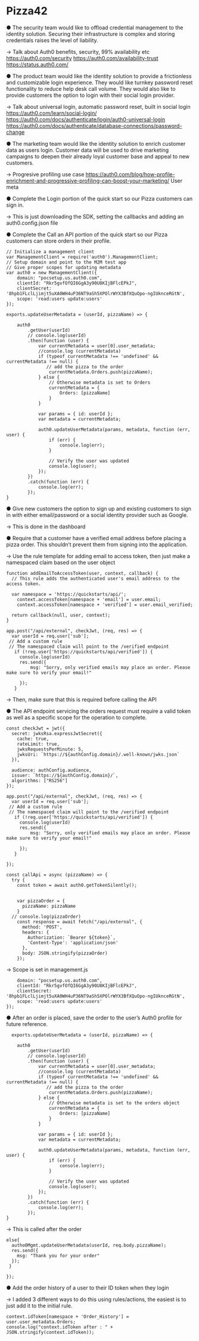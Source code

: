 # Pizza42



● The security team would like to offload credential management to the identity solution. Securing their infrastructure is complex and storing credentials raises the level of liability. 

-> Talk about Auth0 benefits, security, 99% availability etc
https://auth0.com/security
https://auth0.com/availability-trust
https://status.auth0.com/

● The product team would like the identity solution to provide a frictionless and customizable login experience. They would like turnkey password reset functionality to reduce help desk call volume. They would also like to provide customers the option to login with their social login provider.

-> Talk about universal login, automatic password reset, built in social login
https://auth0.com/learn/social-login/
https://auth0.com/docs/authenticate/login/auth0-universal-login
https://auth0.com/docs/authenticate/database-connections/password-change

● The marketing team would like the identity solution to enrich customer data as users login. Customer data will be used to drive marketing campaigns to deepen their already loyal customer base and appeal to new customers.

-> Progresive profiling use case
https://auth0.com/blog/how-profile-enrichment-and-progressive-profiling-can-boost-your-marketing/
User meta


● Complete the Login portion of the quick start so our Pizza customers can sign in.

-> This is just downloading the SDK, setting the callbacks and adding an auth0.config.json file

● Complete the Call an API portion of the quick start so our Pizza customers can store
orders in their profile.

```
// Initialize a management client
var ManagementClient = require('auth0').ManagementClient;
// Setup domain and point to the M2M test app
// Give proper scopes for updating metadata
var auth0 = new ManagementClient({
    domain: "pocsetup.us.auth0.com",
    clientId: "Rkr5gvfOfQI6GgA3y90U8KIjBFlcEPkJ",
    clientSecret: '8hpb1FLclLjimjt5uXA0WH4uP36NT9aSh5XPOlrWYX3BfXQuOpo-ngIUknceRGtN',
    scope: 'read:users update:users'
});

exports.updateUserMetadata = (userId, pizzaName) => {

    auth0
        .getUser(userId)
        // console.log(userId)
        .then(function (user) {
            var currentMetadata = user[0].user_metadata;
            //console.log (currentMetadata)
            if (typeof currentMetadata !== 'undefined' && currentMetadata !== null) {
               // add the pizza to the order
                currentMetadata.Orders.push(pizzaName);
            } else {
                // Otherwise metadata is set to Orders
                currentMetadata = {
                    Orders: [pizzaName]
                }
            }

            var params = { id: userId };
            var metadata = currentMetadata;

            auth0.updateUserMetadata(params, metadata, function (err, user) {
                if (err) {
                    console.log(err);
                }

                // Verify the user was updated
                console.log(user);
            });
        })
        .catch(function (err) {
            console.log(err);
        });
}
```

● Give new customers the option to sign up and existing customers to sign in with either
email/password or a social identity provider such as Google.

-> This is done in the dashboard

● Require that a customer have a verified email address before placing a pizza order. This
shouldn’t prevent them from signing into the application.

-> Use the rule template for adding email to access token, then just make a namespaced claim based on the user object

```
function addEmailToAccessToken(user, context, callback) {
  // This rule adds the authenticated user's email address to the access token.

  var namespace = 'https://quickstarts/api/';
	context.accessToken[namespace + 'email'] = user.email;
	context.accessToken[namespace + 'verified'] = user.email_verified;
         
  return callback(null, user, context);
}
```

```
app.post("/api/external", checkJwt, (req, res) => {
  var userId = req.user['sub'];
 // Add a custom rule
 // The namespaced claim will point to the /verified endpoint
   if (!req.user['https://quickstarts/api/verified']) {
     console.log(userId)
     res.send({
         msg: "Sorry, only verified emails may place an order. Please make sure to verify your email!"         

     });
   }
 ```
   
-> Then, make sure that this is required before calling the API 

● The API endpoint servicing the orders request must require a valid token as well as a
specific scope for the operation to complete.


```
const checkJwt = jwt({
  secret: jwksRsa.expressJwtSecret({
    cache: true,
    rateLimit: true,
    jwksRequestsPerMinute: 5,
    jwksUri: `https://${authConfig.domain}/.well-known/jwks.json`
  }),

  audience: authConfig.audience,
  issuer: `https://${authConfig.domain}/`,
  algorithms: ["RS256"]
});

app.post("/api/external", checkJwt, (req, res) => {
  var userId = req.user['sub'];
 // Add a custom rule
 // The namespaced claim will point to the /verified endpoint
   if (!req.user['https://quickstarts/api/verified']) {
     console.log(userId)
     res.send({
         msg: "Sorry, only verified emails may place an order. Please make sure to verify your email!"         

     });
   }
  
});
```


```
const callApi = async (pizzaName) => {
  try {
    const token = await auth0.getTokenSilently();

    
    var pizzaOrder = {
      pizzaName: pizzaName
    }
  // console.log(pizzaOrder)
    const response = await fetch("/api/external", {
      method: 'POST',
      headers: {
        Authorization: `Bearer ${token}`,
        'Content-Type': 'application/json'
      },
      body: JSON.stringify(pizzaOrder)
    });
```
-> Scope is set in management.js
```var auth0 = new ManagementClient({
    domain: "pocsetup.us.auth0.com",
    clientId: "Rkr5gvfOfQI6GgA3y90U8KIjBFlcEPkJ",
    clientSecret: '8hpb1FLclLjimjt5uXA0WH4uP36NT9aSh5XPOlrWYX3BfXQuOpo-ngIUknceRGtN',
    scope: 'read:users update:users'
});
```

● After an order is placed, save the order to the user’s Auth0 profile for future reference.
```
  exports.updateUserMetadata = (userId, pizzaName) => {

    auth0
        .getUser(userId)
        // console.log(userId)
        .then(function (user) {
            var currentMetadata = user[0].user_metadata;
            //console.log (currentMetadata)
            if (typeof currentMetadata !== 'undefined' && currentMetadata !== null) {
               // add the pizza to the order
                currentMetadata.Orders.push(pizzaName);
            } else {
                // Otherwise metadata is set to the orders object
                currentMetadata = {
                    Orders: [pizzaName]
                }
            }

            var params = { id: userId };
            var metadata = currentMetadata;

            auth0.updateUserMetadata(params, metadata, function (err, user) {
                if (err) {
                    console.log(err);
                }

                // Verify the user was updated
                console.log(user);
            });
        })
        .catch(function (err) {
            console.log(err);
        });
}
```

-> This is called after the order 
```  
else{
  autho0Mgmt.updateUserMetadata(userId, req.body.pizzaName);
  res.send({
    msg: "Thank you for your order"
  });
 }
  
});
```

● Add the order history of a user to their ID token when they login

-> I added 3 different ways to do this using rules/actions, the easiest is to just add it to the initial rule. 
```
context.idToken[namespace + 'Order_History'] = user.user_metadata.Orders;
console.log("context.idToken after : " + JSON.stringify(context.idToken));
```
